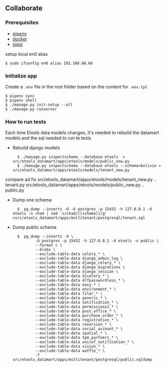 ## Collaborate

### Prerequisites

 - [pipenv](https://github.com/pypa/pipenv)
 - [docker](https://www.docker.com/get-docker)
 - [pipsi](https://github.com/mitsuhiko/pipsi/)



setup local en0 alias 

    $ sudo ifconfig en0 alias 192.168.66.66

### Initialize app
   
   Create a `.env` file in the root folder based on the content for `.env.tpl`
   
    $ pipenv sync
    $ pipenv shell
    $ ./manage.py init-setup --all
    $ ./manage.py runserver


### How to run tests

Each time Etools data models changes, it's needed to rebuild the datamart models and the sql
needed to run te tests

- Rebuild django models

        $ ./manage.py inspectschema --database etools  > src/etools_datamart/apps/etools/models/public_new.py
        $ ./manage.py inspectschema --database etools --schema=bolivia > src/etools_datamart/apps/etools/models/tenant_new.py

compare ad fix 
    src/etools_datamart/apps/etools/models/tenant_new.py .. tenant.py 
    src/etools_datamart/apps/etools/models/public_new.py .. public.py 
    
- Dump one schema
   
        $  pg_dump --inserts -O -U postgres -p 15432 -h 127.0.0.1 -d etools -n chad | sed 's/chad/[[schema]]/g' >src/etools_datamart/apps/multitenant/postgresql/tenant.sql


- Dump public schema

        $  pg_dump --inserts -O \
                -U postgres -p 15432 -h 127.0.0.1 -d etools -n public \
                --format c \
                --blobs \
                --exclude-table-data celery_* \
                --exclude-table-data django_admin_log \
                --exclude-table-data django_celery_* \
                --exclude-table-data django_migrations \
                --exclude-table-data django_session \
                --exclude-table-data djcelery_* \
                --exclude-table-data drfpasswordless_* \
                --exclude-table-data easy_* \
                --exclude-table-data environment_* \
                --exclude-table-data filer_* \
                --exclude-table-data generic_* \
                --exclude-table-data notification_* \
                --exclude-table-data permissions2_* \
                --exclude-table-data post_office_* \
                --exclude-table-data purchase_order_* \
                --exclude-table-data registration_* \
                --exclude-table-data reversion_* \
                --exclude-table-data social_account_* \
                --exclude-table-data spatial_* \
                --exclude-table-data tpm_partners_* \
                --exclude-table-data unicef_notification_* \
                --exclude-table-data vision_* \
                --exclude-table-data waffle_* \
                -f src/etools_datamart/apps/multitenant/postgresql/public.sqldump
